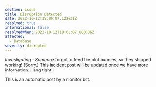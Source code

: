 ```yaml
---
section: issue
title: Disruption Detected
date: 2022-10-12T18:00:07.122631Z
resolved: true
informational: false
resolvedWhen: 2022-10-12T18:01:07.880186Z
affected:
  - Database
severity: disrupted
---
```

*Investigating* - _Someone_ forgot to feed the plot bunnies, so they stopped working! (Sorry.) This incident post will be updated once we have more information. Hang tight!

This is an automatic post by a monitor bot.
        